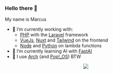 ### Hello there 👋

My name is Marcus

- 🔭 I’m currently working with:
  - [PHP](https://php.com) with the [Laravel](https://laravel.com/) framework
  - [VueJs](https://vuejs.org/), [Nuxt](https://nuxtjs.org/) and [Tailwind](https://tailwindcss.com/) on the frontend
  - [Node](https://nodejs.org/) and [Python](https://www.python.org/) on lambda functions
- 🌱 I’m currently learning AI with [FastAI](https://course.fast.ai/)
- 🐧 I use [Arch](https://archlinux.org/) (and [Pop!_OS](https://pop.system76.com/)) BTW

<p align="center">
  <img src="https://media4.giphy.com/media/3knKct3fGqxhK/giphy.gif">
</p>


<!--
**M4rkux/m4rkux** is a ✨ _special_ ✨ repository because its `README.md` (this file) appears on your GitHub profile.

Here are some ideas to get you started:

- 🔭 I’m currently working on ...
- 🌱 I’m currently learning ...
- 👯 I’m looking to collaborate on ...
- 🤔 I’m looking for help with ...
- 💬 Ask me about ...
- 📫 How to reach me: ...
- 😄 Pronouns: ...
- ⚡ Fun fact: ...
-->
